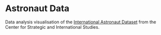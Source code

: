 # Astronaut Data
 
Data analysis visualisation of the [International Astronaut Dataset](https://aerospace.csis.org/data/international-astronaut-database/) from the Center for Strategic and International Studies.

